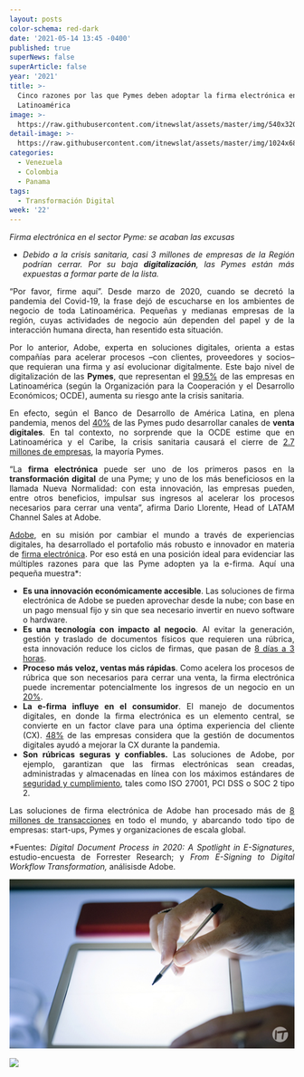 ```yaml
---
layout: posts
color-schema: red-dark
date: '2021-05-14 13:45 -0400'
published: true
superNews: false
superArticle: false
year: '2021'
title: >-
  Cinco razones por las que Pymes deben adoptar la firma electrónica en
  Latinoamérica
image: >-
  https://raw.githubusercontent.com/itnewslat/assets/master/img/540x320/Firma-Electronica-p.jpg
detail-image: >-
  https://raw.githubusercontent.com/itnewslat/assets/master/img/1024x680/Firma-Electronica-g.jpg
categories:
  - Venezuela
  - Colombia
  - Panama
tags:
  - Transformación Digital
week: '22'
---
```

<p style="text-align: justify;"><em>Firma electrónica en el sector Pyme: se acaban las excusas</em></p>

<ul style="text-align: justify;">
	<li><em>Debido a la crisis sanitaria, casi 3 millones de empresas de la Región podrían cerrar. Por su baja <strong>digitalización</strong>, las Pymes están más expuestas a formar parte de la lista.</em></li>
</ul>
<p style="text-align: justify;">“Por favor, firme aquí”. Desde marzo de 2020, cuando se decretó la pandemia del Covid-19, la frase dejó de escucharse en los ambientes de negocio de toda Latinoamérica. Pequeñas y medianas empresas de la región, cuyas actividades de negocio aún dependen del papel y de la interacción humana directa, han resentido esta situación.</p>
<p style="text-align: justify;">Por lo anterior, Adobe, experta en soluciones digitales, orienta a estas compañías para acelerar procesos –con clientes, proveedores y socios– que requieran una firma y así evolucionar digitalmente. Este bajo nivel de digitalización de las <strong>Pymes</strong>, que representan el <a href="https://www.oecd.org/latin-america/programa-regional/productividad/desarrollo-de-las-pymes/">99.5%</a> de las empresas en Latinoamérica (según la Organización para la Cooperación y el Desarrollo Económicos; OCDE), aumenta su riesgo ante la crisis sanitaria.</p>
<p style="text-align: justify;">En efecto, según el Banco de Desarrollo de América Latina, en plena pandemia, menos del <a href="https://www.caf.com/es/conocimiento/visiones/2020/11/la-doble-pandemia-de-las-pymes-latinoamericanas/">40%</a> de las Pymes pudo desarrollar canales de <strong>venta digitales</strong>. En tal contexto, no sorprende que la OCDE estime que en Latinoamérica y el Caribe, la crisis sanitaria causará el cierre de <a href="https://www.oecd.org/coronavirus/policy-responses/covid-19-en-america-latina-y-el-caribe-consecuencias-socioeconomicas-y-prioridades-de-politica-26a07844/">2.7 millones de empresas</a>, la mayoría Pymes.</p>
<p style="text-align: justify;">“La <strong>firma electrónica</strong> puede ser uno de los primeros pasos en la <strong>transformación digital</strong> de una Pyme; y uno de los más beneficiosos en la llamada Nueva Normalidad: con esta innovación, las empresas pueden, entre otros beneficios, impulsar sus ingresos al acelerar los procesos necesarios para cerrar una venta”, afirma Dario Llorente, Head of LATAM Channel Sales at Adobe.</p>
<p style="text-align: justify;"><a href="https://www.adobe.com/">Adobe</a>, en su misión por cambiar el mundo a través de experiencias digitales, ha desarrollado el portafolio más robusto e innovador en materia de <a href="https://acrobat.adobe.com/mx/es/sign/business.html">firma electrónica</a>. Por eso está en una posición ideal para evidenciar las múltiples razones para que las Pyme adopten ya la e-firma. Aquí una pequeña muestra*:</p>

<ul style="text-align: justify;">
	<li><strong>Es una innovación económicamente accesible</strong>. Las soluciones de firma electrónica de Adobe se pueden aprovechar desde la nube; con base en un pago mensual fijo y sin que sea necesario invertir en nuevo software o hardware.</li>
	<li><strong>Es una tecnología con impacto al negocio</strong>. Al evitar la generación, gestión y traslado de documentos físicos que requieren una rúbrica, esta innovación reduce los ciclos de firmas, que pasan de <a href="https://acrobat.adobe.com/pdf-page.html?pdfTarget=aHR0cHM6Ly9hY3JvYmF0LmFkb2JlLmNvbS9jb250ZW50L2RhbS9keC1kYy91cy9lbi9wZGYtY2FyZHMvQWRvYmUlMjBTaWduJTIwLSUyME1TRlQlMjAtJTIwRS1TaWduaW5nJTIwdG8lMjBEaWdpdGFsJTIwV29ya2Zsb3clMjBUcmFuc2Zvcm1hdGlvbl8xLnBkZg==">8 días a 3 horas</a>.</li>
	<li><strong>Proceso más veloz, ventas más rápidas</strong>. Como acelera los procesos de rúbrica que son necesarios para cerrar una venta, la firma electrónica puede incrementar potencialmente los ingresos de un negocio en un <a href="https://acrobat.adobe.com/pdf-page.html?pdfTarget=aHR0cHM6Ly9hY3JvYmF0LmFkb2JlLmNvbS9jb250ZW50L2RhbS9keC1kYy91cy9lbi9wZGYtY2FyZHMvQWRvYmUlMjBTaWduJTIwLSUyME1TRlQlMjAtJTIwRS1TaWduaW5nJTIwdG8lMjBEaWdpdGFsJTIwV29ya2Zsb3clMjBUcmFuc2Zvcm1hdGlvbl8xLnBkZg==">20%</a>.</li>
	<li><strong>La e-firma influye en el consumidor</strong>. El manejo de documentos digitales, en donde la firma electrónica es un elemento central, se convierte en un factor clave para una óptima experiencia del cliente (CX). <a href="https://acrobat.adobe.com/us/en/documentcloud/business/reports/forrester-study-digital-document-processes-2020.html?promoid=XFWLHJ5H&amp;mv=other">48%</a> de las empresas considera que la gestión de documentos digitales ayudó a mejorar la CX durante la pandemia.</li>
	<li><strong>Son rúbricas seguras y confiables.</strong> Las soluciones de Adobe, por ejemplo, garantizan que las firmas electrónicas sean creadas, administradas y almacenadas en línea con los máximos estándares de <a href="https://acrobat.adobe.com/us/en/sign/business.html">seguridad y cumplimiento</a>, tales como ISO 27001, PCI DSS o SOC 2 tipo 2.</li>
</ul>
<p style="text-align: justify;">Las soluciones de firma electrónica de Adobe han procesado más de <a href="https://acrobat.adobe.com/us/en/sign/business.html">8 millones de transacciones</a> en todo el mundo, y abarcando todo tipo de empresas: start-ups, Pymes y organizaciones de escala global.</p>
<p style="text-align: justify;">*Fuentes: <em>Digital Document Process in 2020: A Spotlight in E-Signatures</em>, estudio-encuesta de Forrester Research; y <em>From E-Signing to Digital Workflow Transformation, </em>análisisde Adobe.</p>

![](https://raw.githubusercontent.com/itnewslat/assets/master/img/540x320/Firma-Electronica-p.jpg)

<img src="https://tracker.metricool.com/c3po.jpg?hash=56f88a41e39ab42c063cc51676587a04"/>
